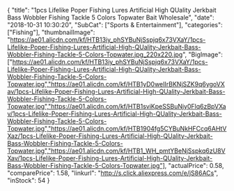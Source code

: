 {
	"title": "1pcs Lifelike Poper Fishing Lures Artificial High QUality Jerkbait Bass Wobbler Fishing Tackle 5 Colors Topwater Bait Wholesale",
	"date": "2018-10-31 10:30:20",
	"SubCat": ["Sports & Entertainment"],
	"categories": ["Fishing"],
	"thumbnailImage": "https://ae01.alicdn.com/kf/HTB13iy_phSYBuNjSspjq6x73VXaY/1pcs-Lifelike-Poper-Fishing-Lures-Artificial-High-QUality-Jerkbait-Bass-Wobbler-Fishing-Tackle-5-Colors-Topwater.jpg_220x220.jpg",
	"BigImage": ["https://ae01.alicdn.com/kf/HTB13iy_phSYBuNjSspjq6x73VXaY/1pcs-Lifelike-Poper-Fishing-Lures-Artificial-High-QUality-Jerkbait-Bass-Wobbler-Fishing-Tackle-5-Colors-Topwater.jpg","https://ae01.alicdn.com/kf/HTB1yD0weIIrBKNjSZK9q6ygoVXav/1pcs-Lifelike-Poper-Fishing-Lures-Artificial-High-QUality-Jerkbait-Bass-Wobbler-Fishing-Tackle-5-Colors-Topwater.jpg","https://ae01.alicdn.com/kf/HTB1sviKpeSSBuNjy0Flq6zBpVXav/1pcs-Lifelike-Poper-Fishing-Lures-Artificial-High-QUality-Jerkbait-Bass-Wobbler-Fishing-Tackle-5-Colors-Topwater.jpg","https://ae01.alicdn.com/kf/HTB1904fg5CYBuNkHFCcq6AHtVXaz/1pcs-Lifelike-Poper-Fishing-Lures-Artificial-High-QUality-Jerkbait-Bass-Wobbler-Fishing-Tackle-5-Colors-Topwater.jpg","https://ae01.alicdn.com/kf/HTB1_WH_pmtYBeNjSspkq6zU8VXav/1pcs-Lifelike-Poper-Fishing-Lures-Artificial-High-QUality-Jerkbait-Bass-Wobbler-Fishing-Tackle-5-Colors-Topwater.jpg"],
	"actualPrice": 0.58,
	"comparePrice": 1.58,
	"linkurl": "http://s.click.aliexpress.com/e/jS86ACs",
	"inStock": 54
}
